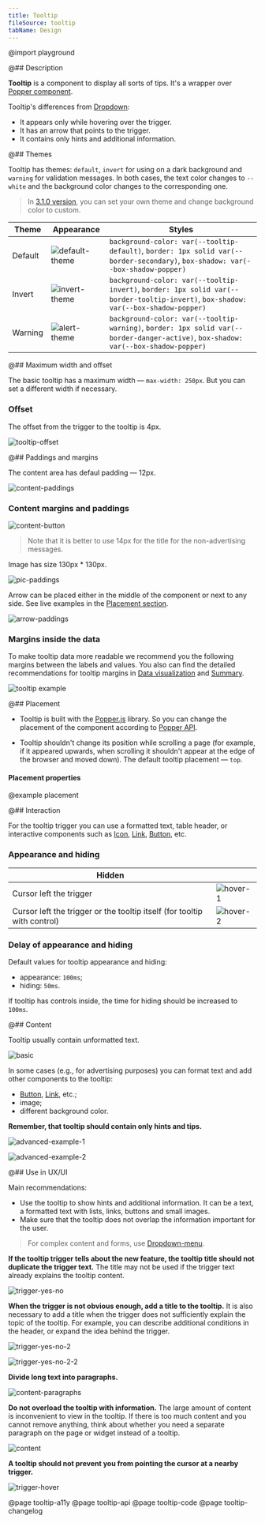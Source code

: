 ```yaml
---
title: Tooltip
fileSource: tooltip
tabName: Design
---
```


@import playground

@## Description

**Tooltip** is a component to display all sorts of tips. It's a wrapper over [Popper component](/utils/popper/).

Tooltip's differences from [Dropdown](/components/dropdown/):

- It appears only while hovering over the trigger.
- It has an arrow that points to the trigger.
- It contains only hints and additional information.

@## Themes

Tooltip has themes: `default`, `invert` for using on a dark background and `warning` for validation messages. In both cases, the text color changes to `--white` and the background color changes to the corresponding one.

> In [3.1.0 version](/components/tooltip/tooltip-changelog/), you can set your own theme and change background color to custom.

| Theme   | Appearance                                 | Styles                                                                                                                                 |
| ------- | ------------------------------------------ | -------------------------------------------------------------------------------------------------------------------------------------- |
| Default | ![default-theme](static/default-theme.png) | `background-color: var(--tooltip-default)`, `border: 1px solid var(--border-secondary)`, `box-shadow: var(--box-shadow-popper)`     |
| Invert  | ![invert-theme](static/invert-theme.png)   | `background-color: var(--tooltip-invert)`, `border: 1px solid var(--border-tooltip-invert)`, `box-shadow: var(--box-shadow-popper)` |
| Warning | ![alert-theme](static/alert-theme.png)     | `background-color: var(--tooltip-warning)`, `border: 1px solid var(--border-danger-active)`, `box-shadow: var(--box-shadow-popper)` |

@## Maximum width and offset

The basic tooltip has a maximum width — `max-width: 250px`. But you can set a different width if necessary.

### Offset

The offset from the trigger to the tooltip is 4px.

![tooltip-offset](static/tooltip-offset.png)

@## Paddings and margins

The content area has defaul padding — 12px.

![content-paddings](static/tooltip-content-paddings.png)

### Content margins and paddings

![content-button](static/tooltip-button.png)

> Note that it is better to use 14px for the title for the non-advertising messages.

Image has size 130px \* 130px.

![pic-paddings](static/tooltip-pic-paddings.png)

Arrow can be placed either in the middle of the component or next to any side. See live examples in the [Placement section](/components/tooltip/#placement).

![arrow-paddings](static/tooltip-arrow-paddings.png)

### Margins inside the data

To make tooltip data more readable we recommend you the following margins between the labels and values. You also can find the detailed recommendations for tooltip margins in [Data visualization](/data-display/d3-chart/#tooltip) and [Summary](/patterns/summary/#difference_value).

![tooltip example](static/tooltip-margins.png)

@## Placement

- Tooltip is built with the [Popper.js](https://popper.js.org/) library. So you can change the placement of the component according to [Popper API](/utils/popper/popper-api/).

- Tooltip shouldn't change its position while scrolling a page (for example, if it appeared upwards, when scrolling it shouldn't appear at the edge of the browser and moved down). The default tooltip placement — `top`.

#### Placement properties

@example placement

@## Interaction

For the tooltip trigger you can use a formatted text, table header, or interactive components such as [Icon](/style/icon/), [Link](/components/link/), [Button](/components/button/), etc.

### Appearance and hiding

| Hidden                                                                   |                                |
| ------------------------------------------------------------------------ | ------------------------------ |
| Cursor left the trigger                                                  | ![hover-1](static/hover-1.png) |
| Cursor left the trigger or the tooltip itself (for tooltip with control) | ![hover-2](static/hover-2.png) |

### Delay of appearance and hiding

Default values for tooltip appearance and hiding:

- appearance: `100ms`;
- hiding: `50ms`.

If tooltip has controls inside, the time for hiding should be increased to `100ms`.

@## Content

Tooltip usually contain unformatted text.

![basic](static/tooltip-basic.png)

In some cases (e.g., for advertising purposes) you can format text and add other components to the tooltip:

- [Button](/components/button/), [Link](/components/link/), etc.;
- image;
- different background color.

**Remember, that tooltip should contain only hints and tips.**

![advanced-example-1](static/tooltip-advanced.png)

![advanced-example-2](static/tooltip-advanced-2.png)

@## Use in UX/UI

Main recommendations:

- Use the tooltip to show hints and additional information. It can be a text, a formatted text with lists, links, buttons and small images.
- Make sure that the tooltip does not overlap the information important for the user.

> For complex content and forms, use [Dropdown-menu](/components/dropdown-menu/).

**If the tooltip trigger tells about the new feature, the tooltip title should not duplicate the trigger text.** The title may not be used if the trigger text already explains the tooltip content.

![trigger-yes-no](static/tooltip-trigger-yes-no.png)

**When the trigger is not obvious enough, add a title to the tooltip.** It is also necessary to add a title when the trigger does not sufficiently explain the topic of the tooltip. For example, you can describe additional conditions in the header, or expand the idea behind the trigger.

![trigger-yes-no-2](static/tooltip-trigger2-yes-no.png)

![trigger-yes-no-2-2](static/tooltip-trigger2-2-yes-no.png)

**Divide long text into paragraphs.**

![content-paragraphs](static/tooltip-text-yes-no.png)

**Do not overload the tooltip with information.** The large amount of content is inconvenient to view in the tooltip. If there is too much content and you cannot remove anything, think about whether you need a separate paragraph on the page or widget instead of a tooltip.

![content](static/tooltip-content-yes-no.png)

**A tooltip should not prevent you from pointing the cursor at a nearby trigger.**

![trigger-hover](static/tooltip-hover-yes-no.png)

@page tooltip-a11y
@page tooltip-api
@page tooltip-code
@page tooltip-changelog
